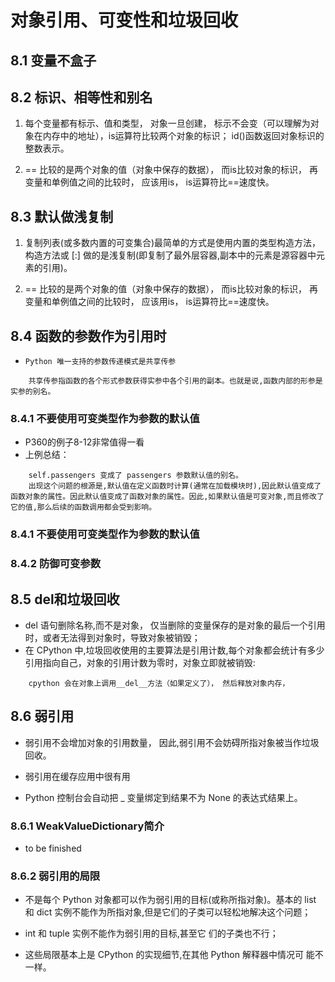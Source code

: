 # 对象引用、可变性和垃圾回收

## 8.1 变量不盒子

## 8.2 标识、相等性和别名
1. 每个变量都有标示、值和类型， 对象一旦创建， 标示不会变（可以理解为对象在内存中的地址），is运算符比较两个对象的标识； id()函数返回对象标识的整数表示。

2. == 比较的是两个对象的值（对象中保存的数据）， 而is比较对象的标识， 再变量和单例值之间的比较时， 应该用is， is运算符比==速度快。

## 8.3 默认做浅复制
1. 复制列表(或多数内置的可变集合)最简单的方式是使用内置的类型构造方法，构造方法或 [:] 做的是浅复制(即复制了最外层容器,副本中的元素是源容器中元素的引用)。

2. == 比较的是两个对象的值（对象中保存的数据）， 而is比较对象的标识， 再变量和单例值之间的比较时， 应该用is， is运算符比==速度快。

## 8.4 函数的参数作为引用时
- `Python 唯一支持的参数传递模式是共享传参`

~~~
    共享传参指函数的各个形式参数获得实参中各个引用的副本。也就是说,函数内部的形参是实参的别名。
~~~

### 8.4.1 不要使用可变类型作为参数的默认值
- P360的例子8-12非常值得一看
- 上例总结：
~~~
    self.passengers 变成了 passengers 参数默认值的别名。
    出现这个问题的根源是,默认值在定义函数时计算(通常在加载模块时),因此默认值变成了函数对象的属性。因此默认值变成了函数对象的属性。因此,如果默认值是可变对象,而且修改了它的值,那么后续的函数调用都会受到影响。
~~~

### 8.4.1 不要使用可变类型作为参数的默认值
### 8.4.2 防御可变参数

## 8.5 del和垃圾回收
- del 语句删除名称,而不是对象， 仅当删除的变量保存的是对象的最后一个引用时，或者无法得到对象时，导致对象被销毁；
- 在 CPython 中,垃圾回收使用的主要算法是引用计数,每个对象都会统计有多少引用指向自己，对象的引用计数为零时，对象立即就被销毁:
~~~
    cpython 会在对象上调用__del__方法（如果定义了）， 然后释放对象内存，
~~~

## 8.6 弱引用
- 弱引用不会增加对象的引用数量， 因此,弱引用不会妨碍所指对象被当作垃圾回收。

- 弱引用在缓存应用中很有用

- Python 控制台会自动把 _ 变量绑定到结果不为 None 的表达式结果上。

### 8.6.1 WeakValueDictionary简介
- to be finished

### 8.6.2 弱引用的局限
- 不是每个 Python 对象都可以作为弱引用的目标(或称所指对象)。基本的 list 和 dict 实例不能作为所指对象,但是它们的子类可以轻松地解决这个问题；

- int 和 tuple 实例不能作为弱引用的目标,甚至它
们的子类也不行；

- 这些局限基本上是 CPython 的实现细节,在其他 Python 解释器中情况可
能不一样。